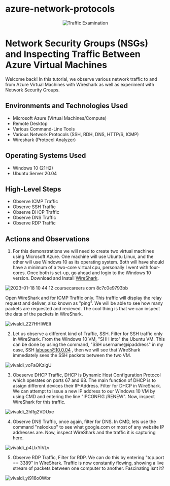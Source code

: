 # azure-network-protocols
<p align="center">
<img src="https://i.imgur.com/Ua7udoS.png" alt="Traffic Examination"/>
</p>

<h1>Network Security Groups (NSGs) and Inspecting Traffic Between Azure Virtual Machines</h1>
Welcome back! In this tutorial, we observe various network traffic to and from Azure Virtual Machines with Wireshark as well as experiment with Network Security Groups. <br />

<h2>Environments and Technologies Used</h2>

- Microsoft Azure (Virtual Machines/Compute)
- Remote Desktop
- Various Command-Line Tools
- Various Network Protocols (SSH, RDH, DNS, HTTP/S, ICMP)
- Wireshark (Protocol Analyzer)

<h2>Operating Systems Used </h2>

- Windows 10 (21H2)
- Ubuntu Server 20.04

<h2>High-Level Steps</h2>

- Observe ICMP Traffic
- Observe SSH Traffic
- Observe DHCP Traffic
- Observe DNS Traffic
- Observe RDP Traffic

<h2>Actions and Observations</h2>

1. For this demonstrations we will need to create two virtual machines using Microsoft Azure. One machine will use Ubuntu Linux, and the other will use Windows 10 as its operating system. Both will have should have a minimum of a two-core virtual cpu, personally I went with four-cores. Once both is set-up, go ahead and login to the Windows 10 version. Download and Install [WireShark](https://www.wireshark.org/download.html). 

![2023-01-18 10 44 12 coursecareers com 8c7c0e9793bb](https://user-images.githubusercontent.com/109401839/213242045-9299d76b-2631-4b63-818f-3a74a8a9b3ab.jpg)


Open WireShark and for ICMP Traffic only. This traffic will display the relay request and deliver, also known as "ping". We will be able to see how many packets are requested and recieved. The cool thing is that we can inspect the data of the packets in WireShark. 

![vivaldi_Z27HHIWElt](https://user-images.githubusercontent.com/109401839/213242732-517627c3-b557-40bc-906e-cce25ec02953.png)

2. Let us observe a different kind of Traffic, SSH. Filter for SSH traffic only in WireShark. From the Windows 10 VM, "SHH into" the Ubuntu VM. This can be done by using the command, "SSH username@ipaddress" in my case, SSH labuser@10.0.04 , then we will see that WireShark immediately sees the SSH packets between the two VM. 

![vivaldi_voFaQKzigU](https://user-images.githubusercontent.com/109401839/213243011-f74fa2ba-ba3f-4c0f-938f-2915b998b68e.png)


3. Obeserve DHCP Traffic, DHCP is Dynamic Host Configuration Protocol which operates on ports 67 and 68. The main function of DHCP is to assign different devices their IP-Address. Filter for DHCP in WireShark. We can attempt to issue a new IP address to our Windows 10 VM by using CMD and entering the line "IPCONFIG /RENEW". Now, inspect WireShark for this traffic. 

![vivaldi_2hRg2VDUxe](https://user-images.githubusercontent.com/109401839/213243361-2e338ef0-af7c-47b9-9387-6a002791fd07.png)

4. Observe DNS Traffic, once again, filter for DNS. In CMD, lets use the command "nslookup" to see what google.com or most of any website IP addresses are. Now, inspect WireShark and the traffic it is capturing here. 

![vivaldi_p4LlxYiVLv](https://user-images.githubusercontent.com/109401839/213243701-b3915d44-2aa3-4fe7-b637-e7d9c5ecd6c3.png)

5. Observe RDP Traffic, Filter for RDP. We can do this by entering "tcp.port == 3389" in WireShark. Traffic is now constantly flowing, showing a live stream of packets between one computer to another. Fascinating isnt it? 

![vivaldi_yi916o0Wbr](https://user-images.githubusercontent.com/109401839/213243903-af301b6a-d633-457e-ad1f-dc22cb93edf5.png)

